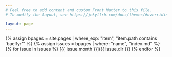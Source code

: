 ```yaml
---
# Feel free to add content and custom Front Matter to this file.
# To modify the layout, see https://jekyllrb.com/docs/themes/#overriding-theme-defaults

layout: page
---
```


{% assign bpages = site.pages | where_exp: "item", "item.path contains 'baelfyr'" %}
{% assign issues = bpages | where: "name", "index.md" %}
{% for issue in issues %}
[{{ issue.month }}]({{ issue.dir }})
{% endfor %}
